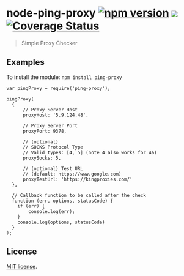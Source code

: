 # node-ping-proxy [![npm version](https://badge.fury.io/js/ping-proxy.svg)](http://badge.fury.io/js/ping-proxy) ![](https://travis-ci.org/kyungw00k/node-ping-proxy.svg) [![Coverage Status](https://coveralls.io/repos/kyungw00k/node-ping-proxy/badge.svg?branch=master&service=github)](https://coveralls.io/github/kyungw00k/node-ping-proxy?branch=master)
> Simple Proxy Checker

## Examples
To install the module: `npm install ping-proxy`
```
var pingProxy = require('ping-proxy');

pingProxy(
  {
      // Proxy Server Host
      proxyHost: '5.9.124.48',

      // Proxy Server Port
      proxyPort: 9378,

      // (optional)
      // SOCKS Protocol Type
      // Valid types: [4, 5] (note 4 also works for 4a)
      proxySocks: 5,

      // (optional) Test URL
      // (default: https://www.google.com)
      proxyTestUrl: 'https://kingproxies.com/'
  },

  // Callback function to be called after the check
  function (err, options, statusCode) {
    if (err) {
        console.log(err);
    }
    console.log(options, statusCode)
  }
);
```

## License
[MIT license](http://en.wikipedia.org/wiki/MIT_License).
